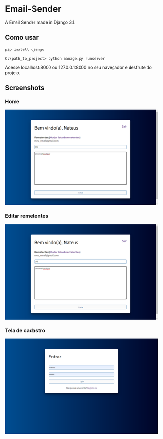 # Email-Sender
A Email Sender made in Django 3.1.

## Como usar
```
pip install django
```
```
C:\path_to_project> python manage.py runserver
```
Acesse localhost:8000 ou 127.0.0.1:8000 no seu navegador e desfrute do projeto.

## Screenshots

### Home
<img src="https://github.com/mateusvictor/Email-Sender/blob/main/screenshots/email_form.png"></img>

### Editar remetentes
<img src="https://github.com/mateusvictor/Email-Sender/blob/main/screenshots/email_form.png"></img>

### Tela de cadastro
<img src="https://github.com/mateusvictor/Email-Sender/blob/main/screenshots/register.png"></img>

